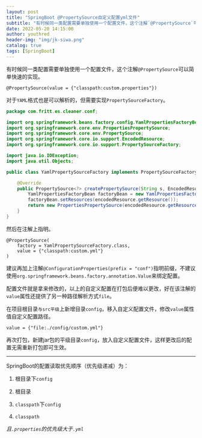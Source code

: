 ```yaml
---
layout: post
title: "SpringBoot @PropertySource自定义配置yml文件"
subtitle: "有时候同一类配置需要单独使用一个配置文件，这个注解`@PropertySource`可以简单快速的实现。"
date: 2022-05-20 14:15:00
author: youthred
header-img: "img/jk-siwa.png"
catalog: true
tags: [SpringBoot]
---
```


有时候同一类配置需要单独使用一个配置文件，这个注解`@PropertySource`可以简单快速的实现。

```
@PropertySource(value = {"classpath:custom.properties"})
```

对于`YAML`格式也是可以解析的，但需要实现`PropertySourceFactory`。

``` java
package com.fritt.es.cleaner.conf;

import org.springframework.beans.factory.config.YamlPropertiesFactoryBean;
import org.springframework.core.env.PropertiesPropertySource;
import org.springframework.core.env.PropertySource;
import org.springframework.core.io.support.EncodedResource;
import org.springframework.core.io.support.PropertySourceFactory;

import java.io.IOException;
import java.util.Objects;

public class YamlPropertySourceFactory implements PropertySourceFactory {

    @Override
    public PropertySource<?> createPropertySource(String s, EncodedResource encodedResource) throws IOException {
        YamlPropertiesFactoryBean factoryBean = new YamlPropertiesFactoryBean();
        factoryBean.setResources(encodedResource.getResource());
        return new PropertiesPropertySource(encodedResource.getResource().getFilename(), Objects.requireNonNull(factoryBean.getObject()));
    }
}
```

然后在注解上指明。

```
@PropertySource(
    factory = YamlPropertySourceFactory.class,
    value = {"classpath:custom.yml"}
)
```

建议再加上注解`@ConfigurationProperties(prefix = "conf")`指明前缀，不建议使用`org.springframework.beans.factory.annotation.Value`来绑定配置。

配置文件就是拿来修改的，以上的自定义配置在打包后便难以更改，好在该注解的`value`属性还提供了另一种路径解析方式`file`。

在项目根目录`与src平级`上新增目录`config`，移入自定义配置文件，修改`value`属性值自定义配置路径。

```
value = {"file:./config/custom.yml"}
```

再次打包，新建jar包的平级目录`config`，放入自定义配置文件，这样更改后的配置无需重新打包即可生效。

---

SpringBoot的配置读取优先顺序（优先级递减）为：

1. 根目录下`config`

2. 根目录

3. `classpath`下`config`

4. `classpath`

*且`.properties`的优先级大于`.yml`*

